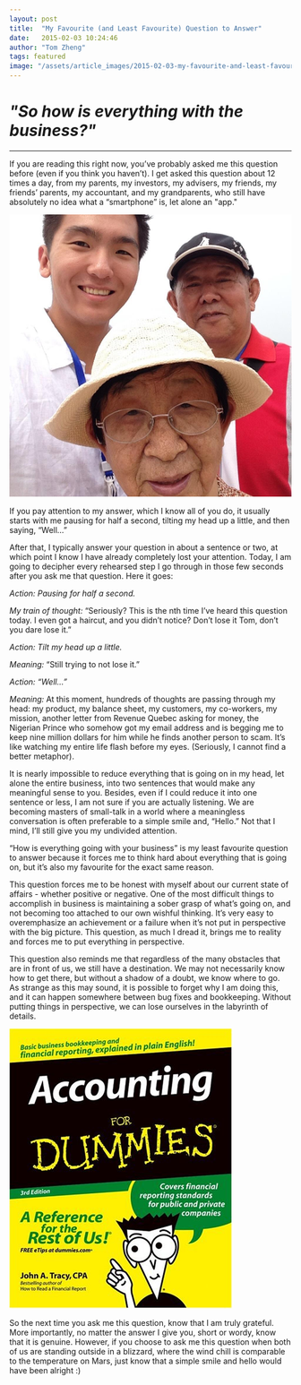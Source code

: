 ```yaml
---
layout: post
title:  "My Favourite (and Least Favourite) Question to Answer"
date:   2015-02-03 10:24:46
author: "Tom Zheng"
tags: featured
image: "/assets/article_images/2015-02-03-my-favourite-and-least-favourite-question-to-answer/tom_the_thinker.jpg"
---
```


# *"So how is everything with the business?"*

---

If you are reading this right now, you’ve probably asked me this question before (even if you think you haven’t). I get asked this question about 12 times a day, from my parents, my investors, my advisers, my friends, my friends’ parents, my accountant, and my grandparents, who still have absolutely no idea what a “smartphone” is, let alone an "app."

![Our first selfie after the 25th attempt.](/assets/article_images/2015-02-03-my-favourite-and-least-favourite-question-to-answer/tom_and_grandparents.jpg)

If you pay attention to my answer, which I know all of you do, it usually starts with me pausing for half a second, tilting my head up a little, and then saying, “Well…”

After that, I typically answer your question in about a sentence or two, at which point I know I have already completely lost your attention. Today, I am going to decipher every rehearsed step I go through in those few seconds after you ask me that question. Here it goes:

*Action: Pausing for half a second.*

*My train of thought:* “Seriously? This is the nth time I’ve heard this question today. I even got a haircut, and you didn’t notice? Don’t lose it Tom, don’t you dare lose it.”

*Action: Tilt my head up a little.*

*Meaning:* “Still trying to not lose it.”

*Action: “Well…”*

*Meaning:* At this moment, hundreds of thoughts are passing through my head: my product, my balance sheet, my customers, my co-workers, my mission, another letter from Revenue Quebec asking for money, the Nigerian Prince who somehow got my email address and is begging me to keep nine million dollars for him while he finds another person to scam. It’s like watching my entire life flash before my eyes. (Seriously, I cannot find a better metaphor).

It is nearly impossible to reduce everything that is going on in my head, let alone the entire business, into two sentences that would make any meaningful sense to you. Besides, even if I could reduce it into one sentence or less, I am not sure if you are actually listening. We are becoming masters of small-talk in a world where a meaningless conversation is often preferable to a simple smile and, “Hello.” Not that I mind, I’ll still give you my undivided attention.

“How is everything going with your business” is my least favourite question to answer because it forces me to think hard about everything that is going on, but it’s also my favourite for the exact same reason. 

This question forces me to be honest with myself about our current state of affairs - whether positive or negative. One of the most difficult things to accomplish in business is maintaining a sober grasp of what’s going on, and not becoming too attached to our own wishful thinking. It’s very easy to overemphasize an achievement or a failure when it’s not put in perspective with the big picture. This question, as much I dread it, brings me to reality and forces me to put everything in perspective. 

This question also reminds me that regardless of the many obstacles that are in front of us, we still have a destination. We may not necessarily know how to get there, but without a shadow of a doubt, we know where to go. As strange as this may sound, it is possible to forget why I am doing this, and it can happen somewhere between bug fixes and bookkeeping. Without putting things in perspective, we can lose ourselves in the labyrinth of details.

![Accounting for <del>Dummies</del> Poli-Sci Majors](/assets/article_images/2015-02-03-my-favourite-and-least-favourite-question-to-answer/accounting_for_dummies.jpg)

So the next time you ask me this question, know that I am truly grateful. More importantly, no matter the answer I give you, short or wordy, know that it is genuine. However, if you choose to ask me this question when both of us are standing outside in a blizzard, where the wind chill is comparable to the temperature on Mars, just know that a simple smile and hello would have been alright :)


